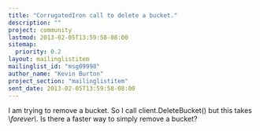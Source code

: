 ```yaml
---
title: "CorrugatedIron call to delete a bucket."
description: ""
project: community
lastmod: 2013-02-05T13:59:58-08:00
sitemap:
  priority: 0.2
layout: mailinglistitem
mailinglist_id: "msg09998"
author_name: "Kevin Burton"
project_section: "mailinglistitem"
sent_date: 2013-02-05T13:59:58-08:00
---
```



 

I am trying to remove a bucket. So I call client.DeleteBucket()
but this takes \\*forever\\*. Is there a faster way to simply remove a bucket?

 

 

